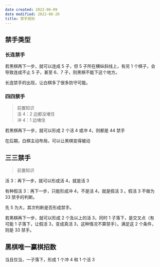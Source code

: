 ```yaml
---
date created: 2022-06-09
date modified: 2022-08-20
title: 禁手规则
---
```


## 禁手类型

### 长连禁手

若黑棋再下一步，就可以连成 5 子，但 5 子所在横纵斜线上，有另 1 个棋子，会导致连成不止 5 子，甚至 6、7 子，则黑棋不能下这个地方。

长连禁手的出现，让白棋多了很多防守可能。

### 四四禁手

> 前置知识  
活 4：2 边都没堵住  
冲 4：1 边堵住

若黑棋再下一步，就可以形成 2 个活 4 或冲 4，则都是 44 禁手

在后期，白棋主动布局，可以让黑棋变得被动

## 三三禁手

>前置知识

活 3：再下一步，就可以形成活 4，就是活 3

有种假活 3：再下一步，只能形成冲 4，不是活 4，就是假活 3 。假活 3 不做为 33 禁手的判断。

先 5 为大，其次判断是否形成禁手。

若黑棋再下一步，就可以形成 2 个及以上的活 3，同时 1 子落下，是交叉点（有可能 1 子落下，让假活 3，变成真活 3，这种情况不算禁手）。满足这 2 个条件，则是 33 禁手。

## 黑棋唯一赢棋招数

当且仅当，一子落下，形成 1 个冲 4 和 1 个活 3
